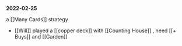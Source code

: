 **2022-02-25**

a [[Many Cards]] strategy

* [[Will]] played a [[copper deck]] with [[Counting House]] , need [[+ Buys]] and [[Garden]]
